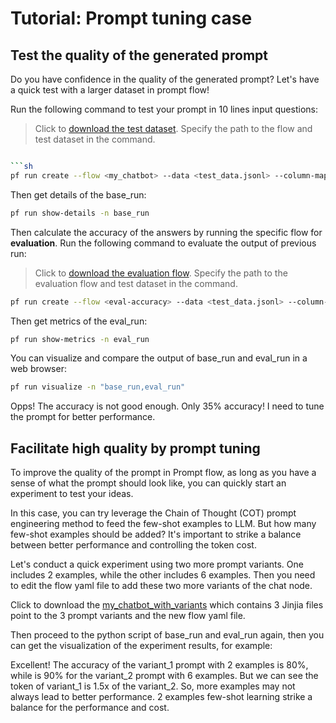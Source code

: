 # Tutorial: Prompt tuning case

## Test the quality of the generated prompt

Do you have confidence in the quality of the generated prompt? Let's have a quick test with a larger dataset in prompt flow!

Run the following command to test your prompt in 10 lines input questions:

> Click to [download the test dataset](). Specify the path to the flow and test dataset in the command.

```sh

```sh
pf run create --flow <my_chatbot> --data <test_data.jsonl> --column-mapping question="${data.question}" chat_history=[] --name base_run --stream
```

Then get details of the base_run:
```sh
pf run show-details -n base_run
```

Then calculate the accuracy of the answers by running the specific flow for **evaluation**.  Run the following command to evaluate the output of previous run:

> Click to [download the evaluation flow](). Specify the path to the evaluation flow and test dataset in the command.

```sh
pf run create --flow <eval-accuracy> --data <test_data.jsonl> --column-mapping groundtruth="${data.groundtruth}" answer="${run.outputs.answer}" --run base_run --name eval_run --stream
```

Then get metrics of the eval_run:
```sh
pf run show-metrics -n eval_run
```

You can visualize and compare the output of base_run and eval_run in a web browser:

```sh
pf run visualize -n "base_run,eval_run"
```


Opps! The accuracy is not good enough. Only 35% accuracy! I need to tune the prompt for better performance.

## Facilitate high quality by prompt tuning

To improve the quality of the prompt in Prompt flow, as long as you have a sense of what the prompt should look like, you can quickly start an experiment to test your ideas.

In this case, you can try leverage the Chain of Thought (COT) prompt engineering method to feed the few-shot examples to LLM. But how many few-shot examples should be added? It's important to strike a balance between better performance and controlling the token cost.

Let's conduct a quick experiment using two more prompt variants. One includes 2 examples, while the other includes 6 examples. Then you need to edit the flow yaml file to add these two more variants of the chat node.

Click to download the [my_chatbot_with_variants]() which contains 3 Jinjia files point to the 3 prompt variants and the new flow yaml file.

Then proceed to the python script of base_run and eval_run again, then you can get the visualization of the experiment results, for example:


Excellent! The accuracy of the variant_1 prompt with 2 examples is 80%, while is 90% for the variant_2 prompt with 6 examples. But we can see the token of variant_1 is 1.5x of the variant_2. So, more examples may not always lead to better performance. 2 examples few-shot learning strike a balance for the performance and cost.